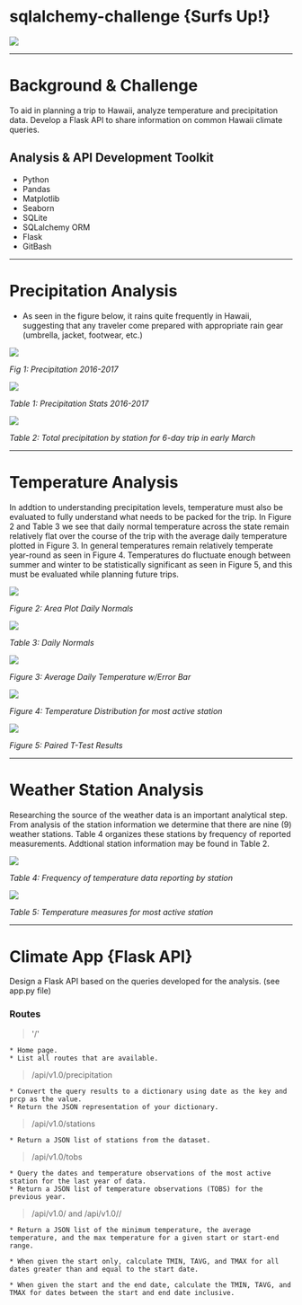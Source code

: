 # sqlalchemy-challenge {Surfs Up!}
![](img/sqlalchemy.jpg)

---
# Background & Challenge
To aid in planning a trip to Hawaii, analyze temperature and precipitation data. Develop a Flask API to share information on common Hawaii climate queries. 

## Analysis & API Development Toolkit
* Python
* Pandas
* Matplotlib
* Seaborn
* SQLite
* SQLalchemy ORM
* Flask
* GitBash

---
# Precipitation Analysis
* As seen in the figure below, it rains quite frequently in Hawaii, suggesting that any traveler come prepared with appropriate rain gear (umbrella, jacket, footwear, etc.)

![](img/precip.png)

*Fig 1: Precipitation 2016-2017*

![](img/prcp_stats.png)

*Table 1: Precipitation Stats 2016-2017*

![](img/total_prcp.png)

*Table 2: Total precipitation by station for 6-day trip in early March*

---
# Temperature Analysis
In addtion to understanding precipitation levels, temperature must also be evaluated to fully understand what needs to be packed for the trip. In Figure 2 and Table 3 we see that daily normal temperature across the state remain relatively flat over the course of the trip with the average daily temperature plotted in Figure 3. In general temperatures remain relatively temperate year-round as seen in Figure 4. Temperatures do fluctuate enough between summer and winter to be statistically significant as seen in Figure 5, and this must be evaluated while planning future trips. 

![](img/plot_daily_normals.png)

*Figure 2: Area Plot Daily Normals*

![](img/daily_normals.png)

*Table 3: Daily Normals*

![](img/trip_avg_temp.png)

*Figure 3: Average Daily Temperature w/Error Bar*

![](img/temps.png)

*Figure 4: Temperature Distribution for most active station*

![](img/ttest.png)

*Figure 5: Paired T-Test Results*

---
# Weather Station Analysis
Researching the source of the weather data is an important analytical step. From analysis of the station information we determine that there are nine (9) weather stations. Table 4 organizes these stations by frequency of reported measurements. Addtional station information may be found in Table 2.

![](img/station_count.png)

*Table 4: Frequency of temperature data reporting by station*

![](img/active_station.png)

*Table 5: Temperature measures for most active station*

---
# Climate App {Flask API}
Design a Flask API based on the queries developed for the analysis. (see app.py file)

### Routes


 > '/'

    * Home page.
    * List all routes that are available.

> /api/v1.0/precipitation

    * Convert the query results to a dictionary using date as the key and prcp as the value.
    * Return the JSON representation of your dictionary.

> /api/v1.0/stations

    * Return a JSON list of stations from the dataset.

> /api/v1.0/tobs

    * Query the dates and temperature observations of the most active station for the last year of data.
    * Return a JSON list of temperature observations (TOBS) for the previous year.

> /api/v1.0/<start> and /api/v1.0/<start>/<end>

    * Return a JSON list of the minimum temperature, the average temperature, and the max temperature for a given start or start-end range.

    * When given the start only, calculate TMIN, TAVG, and TMAX for all dates greater than and equal to the start date.

    * When given the start and the end date, calculate the TMIN, TAVG, and TMAX for dates between the start and end date inclusive.